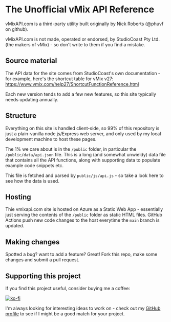 # The Unofficial vMix API Reference

vMixAPI.com is a third-party utility built originally by Nick Roberts (@phuvf on github).

vMixAPI.com is not made, operated or endorsed, by StudioCoast Pty Ltd. (the makers of vMix) - so don't write to them if you find a mistake.

## Source material

The API data for the site comes from StudioCoast's own documentation - for example, here's the shortcut table for vMix v27: https://www.vmix.com/help27/ShortcutFunctionReference.html

Each new version tends to add a few new features, so this site typically needs updating annually.

## Structure

Everything on this site is handled client-side, so 99% of this repository is just a plain-vanilla node.js/Express web server, and only used by my local development machine to host these pages.

The 1% we care about is in the `/public` folder, in particular the `/public/data/api.json` file. This is a long (and somewhat unwieldy) data file that contains all the API functions, along with supporting data to populate example code snippets etc.

This file is fetched and parsed by `public/js/api.js` - so take a look here to see how the data is used.

## Hosting

Thie vmixapi.com site is hosted on Azure as a Static Web App - essentially just serving the contents of the `/public` folder as static HTML files. GitHub Actions push new code changes to the host everytime the `main` branch is updated.

## Making changes

Spotted a bug? want to add a feature? Great! Fork this repo, make some changes and submit a pull request.

## Supporting this project

If you find this project useful, consider buying me a coffee:

[![ko-fi](./assets/kofi_s_tag_dark_sm.png)](https://ko-fi.com/X8X073GQ3)

I'm always looking for interesting ideas to work on - check out my [GitHub profile](https://github.com/phuvf) to see if I might be a good match for your project.
